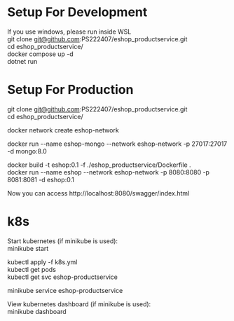# Setup For Development
If you use windows, please run inside WSL  
git clone git@github.com:PS222407/eshop_productservice.git  
cd eshop_productservice/  
docker compose up -d  
dotnet run  

# Setup For Production
git clone git@github.com:PS222407/eshop_productservice.git  
cd eshop_productservice/  

docker network create eshop-network  

docker run --name eshop-mongo --network eshop-network -p 27017:27017 -d mongo:8.0  

docker build -t eshop:0.1 -f ./eshop_productservice/Dockerfile .  
docker run --name eshop --network eshop-network -p 8080:8080 -p 8081:8081 -d eshop:0.1  

Now you can access http://localhost:8080/swagger/index.html  

# k8s
Start kubernetes (if minikube is used):  
minikube start  

kubectl apply -f k8s.yml  
kubectl get pods  
kubectl get svc eshop-productservice  

minikube service eshop-productservice

View kubernetes dashboard (if minikube is used):  
minikube dashboard  